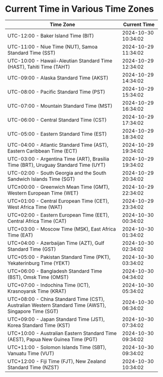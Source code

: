 # Current Time in Various Time Zones

| Time Zone | Current Time |
|-----------|--------------|
| UTC-12:00 - Baker Island Time (BIT) | 2024-10-30 10:34:02 |
| UTC-11:00 - Niue Time (NUT), Samoa Standard Time (SST) | 2024-10-29 11:34:02 |
| UTC-10:00 - Hawaii-Aleutian Standard Time (HAST), Tahiti Time (TAHT) | 2024-10-29 12:34:02 |
| UTC-09:00 - Alaska Standard Time (AKST) | 2024-10-29 14:34:02 |
| UTC-08:00 - Pacific Standard Time (PST) | 2024-10-29 15:34:02 |
| UTC-07:00 - Mountain Standard Time (MST) | 2024-10-29 16:34:02 |
| UTC-06:00 - Central Standard Time (CST) | 2024-10-29 17:34:02 |
| UTC-05:00 - Eastern Standard Time (EST) | 2024-10-29 18:34:02 |
| UTC-04:00 - Atlantic Standard Time (AST), Eastern Caribbean Time (ECT) | 2024-10-29 19:34:02 |
| UTC-03:00 - Argentina Time (ART), Brasília Time (BRT), Uruguay Standard Time (UYT) | 2024-10-29 19:34:02 |
| UTC-02:00 - South Georgia and the South Sandwich Islands Time (SGT) | 2024-10-29 20:34:02 |
| UTC±00:00 - Greenwich Mean Time (GMT), Western European Time (WET) | 2024-10-29 22:34:02 |
| UTC+01:00 - Central European Time (CET), West Africa Time (WAT) | 2024-10-29 23:34:02 |
| UTC+02:00 - Eastern European Time (EET), Central Africa Time (CAT) | 2024-10-30 00:34:02 |
| UTC+03:00 - Moscow Time (MSK), East Africa Time (EAT) | 2024-10-30 01:34:02 |
| UTC+04:00 - Azerbaijan Time (AZT), Gulf Standard Time (GST) | 2024-10-30 02:34:02 |
| UTC+05:00 - Pakistan Standard Time (PKT), Yekaterinburg Time (YEKT) | 2024-10-30 03:34:02 |
| UTC+06:00 - Bangladesh Standard Time (BST), Omsk Time (OMST) | 2024-10-30 04:34:02 |
| UTC+07:00 - Indochina Time (ICT), Krasnoyarsk Time (KRAT) | 2024-10-30 05:34:02 |
| UTC+08:00 - China Standard Time (CST), Australian Western Standard Time (AWST), Singapore Time (SGT) | 2024-10-30 06:34:02 |
| UTC+09:00 - Japan Standard Time (JST), Korea Standard Time (KST) | 2024-10-30 07:34:02 |
| UTC+10:00 - Australian Eastern Standard Time (AEST), Papua New Guinea Time (PGT) | 2024-10-30 09:34:02 |
| UTC+11:00 - Solomon Islands Time (SBT), Vanuatu Time (VUT) | 2024-10-30 09:34:02 |
| UTC+12:00 - Fiji Time (FJT), New Zealand Standard Time (NZST) | 2024-10-30 10:34:02 |
